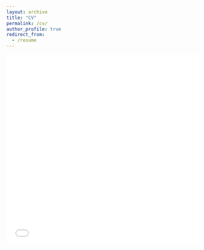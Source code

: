 ```yaml
---
layout: archive
title: "CV"
permalink: /cv/
author_profile: true
redirect_from:
  - /resume
---
```


<iframe src="/files/Kim_CV.pdf" width="100%" height="500" frameborder="no" border="0" marginwidth="0" marginheight="0"></iframe>
